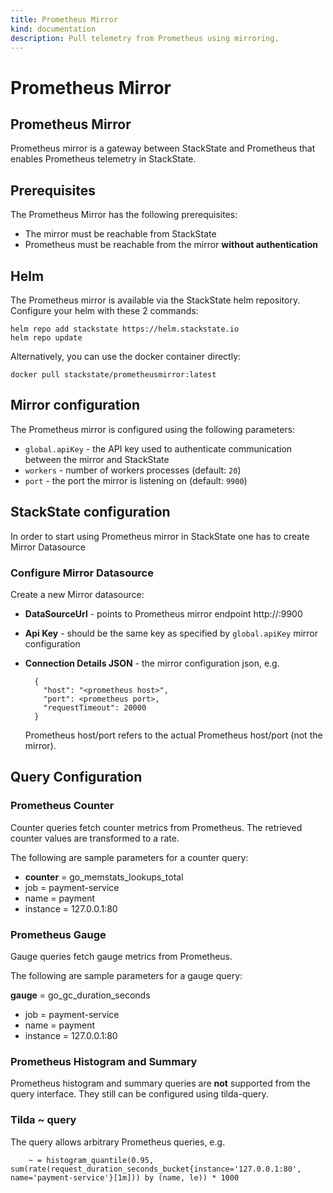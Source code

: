 ```yaml
---
title: Prometheus Mirror
kind: documentation
description: Pull telemetry from Prometheus using mirroring.
---
```


# Prometheus Mirror

## Prometheus Mirror

Prometheus mirror is a gateway between StackState and Prometheus that enables Prometheus telemetry in StackState.

## Prerequisites

The Prometheus Mirror has the following prerequisites:

* The mirror must be reachable from StackState
* Prometheus must be reachable from the mirror **without authentication**

## Helm

The Prometheus mirror is available via the StackState helm repository. Configure your helm with these 2 commands:

```text
helm repo add stackstate https://helm.stackstate.io
helm repo update
```

Alternatively, you can use the docker container directly:

```text
docker pull stackstate/prometheusmirror:latest
```

## Mirror configuration

The Prometheus mirror is configured using the following parameters:

* `global.apiKey` - the API key used to authenticate communication between the mirror and StackState
* `workers` - number of workers processes \(default: `20`\)
* `port` - the port the mirror is listening on \(default: `9900`\)

## StackState configuration

In order to start using Prometheus mirror in StackState one has to create Mirror Datasource

### Configure Mirror Datasource

Create a new Mirror datasource:

* **DataSourceUrl** - points to Prometheus mirror endpoint  http://:9900
* **Api Key** - should be the same key as specified by `global.apiKey` mirror configuration
* **Connection Details JSON** - the mirror configuration json, e.g.

  ```text
    {
      "host": "<prometheus host>",
      "port": <prometheus port>,
      "requestTimeout": 20000
    }
  ```

  Prometheus host/port refers to the actual Prometheus host/port \(not the mirror\).

## Query Configuration

### Prometheus Counter

Counter queries fetch counter metrics from Prometheus. The retrieved counter values are transformed to a rate.

The following are sample parameters for a counter query:

* **counter** = go\_memstats\_lookups\_total
* job = payment-service
* name = payment
* instance = 127.0.0.1:80

### Prometheus Gauge

Gauge queries fetch gauge metrics from Prometheus.

The following are sample parameters for a gauge query:

**gauge** = go\_gc\_duration\_seconds

* job = payment-service
* name = payment
* instance = 127.0.0.1:80

### Prometheus Histogram and Summary

Prometheus histogram and summary queries are **not** supported from the query interface. They still can be configured using tilda-query.

### Tilda ~ query

The query allows arbitrary Prometheus queries, e.g.

```text
    ~ = histogram_quantile(0.95, sum(rate(request_duration_seconds_bucket{instance='127.0.0.1:80', name='payment-service'}[1m])) by (name, le)) * 1000
```

